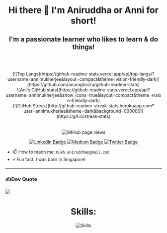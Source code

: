 <h1 align="center">Hi there 👋 I'm Aniruddha or Anni for short!</h1> 
<h2 align="center">I'm a passionate learner who likes to learn & do things!</h2>
<br><br>


<p align="center">
[![Top Langs](https://github-readme-stats.vercel.app/api/top-langs/?username=annimukherjee&layout=compact&theme=vision-friendly-dark)](https://github.com/anuraghazra/github-readme-stats) <br>
![Ani's GitHub stats](https://github-readme-stats.vercel.app/api?username=annimukherjee&show_icons=true&layout=compact&theme=vision-friendly-dark) <br>
[![GitHub Streak](http://github-readme-streak-stats.herokuapp.com?user=annimukherjee&theme=dark&background=000000)](https://git.io/streak-stats) <br>    
<br><br>
<img src="https://komarev.com/ghpvc/?username=annimukherjee&color=45707a&style=flat-square" alt="GitHub page views">
</p>

<p align="center">
    <a href="https://www.linkedin.com/in/aniruddha-mukherjee-b53292250/">
      <img src="https://img.shields.io/badge/LinkedIn-0A66C2?style=flat-square&logo=linkedin&logoColor=white" alt="LinkedIn Badge"/>
    </a>
    <a href="https://medium.com/@aniruddhamukh">
      <img src="https://img.shields.io/badge/Medium-12100E?style=flat-square&logo=medium&logoColor=white" alt="Medium Badge"/>
    </a>
    <a href="https://twitter.com/aniruddhamukh_">
      <img src="https://img.shields.io/badge/Twitter-blue?style=flat-square&logo=twitter&logoColor=white" alt="Twitter Badge"/>
    </a>
  </p>



- 📫 How to reach me: ```mukh.aniruddha@gmail.com```
- ⚡ Fun fact: I was born in Singapore!



---
### ✍️Dev Quote
![](https://quotes-github-readme.vercel.app/api?type=horizontal&theme=dark&background=000000)

  <h1 align='center'>Skills:</h1>
  <p align="center">
  <img align="center" src="https://skillicons.dev/icons?i=git,github,arduino,c,cpp,css,html,java,md,nodejs,py,express,nextjs,react,mysql,discord,figma" alt="Skills">
  <br>
</p>
